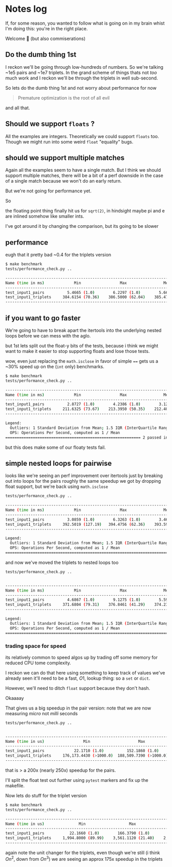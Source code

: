 # Notes log

If, for some reason, you wanted to follow what is going on in my brain whist I'm doing this:
you're in the right place.

Welcome :wave: (but also commiserations)

## Do the dumb thing 1st

I reckon we'll be going through low-hundreds of numbers.
So we're talking ~1e5 pairs and ~1e7 triplets.
In the grand scheme of things thats not _too_ much work
and I reckon we'll be through the triplets in well sub-second.

So lets do the dumb thing 1st and not worry about performance
for now

> Premature optimization is the root of all evil

and all that.

## Should we support `floats` ?

All the examples are integers. Theoretically we could support `floats` too.
Though we might run into some weird `float` "equality" bugs.

## should we support multiple matches

Again all the examples seem to have a single match.
But I think we should support multiple matches,
there will be a bit of a perf downside in the case of a
single match because we won't do an early return.

But we're not going for performance yet.

So

the floating point thing finally hit us for `sqrt(2)`, in hindsight
maybe pi and e are inlined somehow like smaller ints.

I've got around it by changing the comparison, but its going to
be slower

## performance

eugh that it pretty bad ~0.4 for the triplets version

```sh
$ make benchmark
tests/performance_check.py ..                                                                                                                                [100%]

------------------------------------------------------------------------------------- benchmark: 2 tests ------------------------------------------------------------------------------------
Name (time in ms)             Min                 Max                Mean            StdDev              Median               IQR            Outliers       OPS            Rounds  Iterations
---------------------------------------------------------------------------------------------------------------------------------------------------------------------------------------------
test_input1_pairs          5.4665 (1.0)        6.2297 (1.0)        5.6687 (1.0)      0.1018 (1.0)        5.6575 (1.0)      0.1289 (1.0)          47;3  176.4077 (1.0)         172           1
test_input1_triplets     384.6154 (70.36)    386.5000 (62.04)    385.4776 (68.00)    0.8287 (8.14)     385.4333 (68.13)    1.5047 (11.67)         2;0    2.5942 (0.01)          5           1
---------------------------------------------------------------------------------------------------------------------------------------------------------------------------------------------
```

## if you want to go faster

We're going to have to break apart the itertools into the underlying nested loops
before we can mess with the aglo.

but 1st lets split out the float-y bits of the tests, because i think we might want to
make it easier to stop supporting floats and lose those tests.

wow, even just replacing the `math.isclose` in favor of simple `==`
gets us a ~30% speed up on the (`int` only) benchmarks.

```sh
$ make benchmark
tests/performance_check.py ..                                                                                                      [100%]

------------------------------------------------------------------------------------- benchmark: 2 tests ------------------------------------------------------------------------------------
Name (time in ms)             Min                 Max                Mean            StdDev              Median               IQR            Outliers       OPS            Rounds  Iterations
---------------------------------------------------------------------------------------------------------------------------------------------------------------------------------------------
test_input1_pairs          2.8727 (1.0)        4.2386 (1.0)        3.1265 (1.0)      0.1638 (1.0)        3.1067 (1.0)      0.1888 (1.0)          78;9  319.8414 (1.0)         326           1
test_input1_triplets     211.6325 (73.67)    213.3950 (50.35)    212.4042 (67.94)    0.6555 (4.00)     212.2717 (68.33)    0.8081 (4.28)          2;0    4.7080 (0.01)          5           1
---------------------------------------------------------------------------------------------------------------------------------------------------------------------------------------------

Legend:
  Outliers: 1 Standard Deviation from Mean; 1.5 IQR (InterQuartile Range) from 1st Quartile and 3rd Quartile.
  OPS: Operations Per Second, computed as 1 / Mean
=========================================================== 2 passed in 3.59s ============================================================
```

but this does make some of our floaty tests fail.

## simple nested loops for pairwise

looks like we're seeing an perf improvement over itertools just by breaking out into loops for the pairs
roughly the same speedup we got by dropping float support, but we're back using `math.isclose`

```sh
tests/performance_check.py ..                                                                                                                                                     [100%]

------------------------------------------------------------------------------------- benchmark: 2 tests ------------------------------------------------------------------------------------
Name (time in ms)             Min                 Max                Mean            StdDev              Median               IQR            Outliers       OPS            Rounds  Iterations
---------------------------------------------------------------------------------------------------------------------------------------------------------------------------------------------
test_input1_pairs          3.0859 (1.0)        6.3263 (1.0)        3.4614 (1.0)      0.2696 (1.0)        3.4232 (1.0)      0.2591 (1.0)          44;6  288.8998 (1.0)         298           1
test_input1_triplets     392.5019 (127.19)   394.4756 (62.36)    393.5971 (113.71)   0.8023 (2.98)     393.7625 (115.03)   1.2974 (5.01)          2;0    2.5407 (0.01)          5           1
---------------------------------------------------------------------------------------------------------------------------------------------------------------------------------------------

Legend:
  Outliers: 1 Standard Deviation from Mean; 1.5 IQR (InterQuartile Range) from 1st Quartile and 3rd Quartile.
  OPS: Operations Per Second, computed as 1 / Mean
=================================================================================== 2 passed in 4.87s ===================================================================================
```

and now we've moved the triplets to nested loops too

```sh
tests/performance_check.py ..                                                                                                                                                                                              [100%]


------------------------------------------------------------------------------------- benchmark: 2 tests ------------------------------------------------------------------------------------
Name (time in ms)             Min                 Max                Mean            StdDev              Median               IQR            Outliers       OPS            Rounds  Iterations
---------------------------------------------------------------------------------------------------------------------------------------------------------------------------------------------
test_input1_pairs          4.6867 (1.0)        9.1275 (1.0)        5.5921 (1.0)      0.8257 (1.0)        5.3198 (1.0)      0.8444 (1.0)         23;12  178.8246 (1.0)         193           1
test_input1_triplets     371.6804 (79.31)    376.8461 (41.29)    374.2332 (66.92)    2.3729 (2.87)     373.5280 (70.21)    4.3788 (5.19)          3;0    2.6721 (0.01)          5           1
---------------------------------------------------------------------------------------------------------------------------------------------------------------------------------------------

Legend:
  Outliers: 1 Standard Deviation from Mean; 1.5 IQR (InterQuartile Range) from 1st Quartile and 3rd Quartile.
  OPS: Operations Per Second, computed as 1 / Mean
======================================================================================================= 2 passed in 4.81s ========================================================================================================
```

### trading space for speed

its relatively common to speed algos up by trading off some memory
for reduced CPU tome complexity.

I reckon we can do that here using something to keep track of values we've already seen
it'll need to be a fast, $O{1}$, lookup thing: so a `set` or `dict`.

However, we'll need to ditch `float` support because they don't hash.

Okaaaay

That gives us a big speedup in the pair version: note that we are now measuring _micro_ not _milli_ seconds

```sh
tests/performance_check.py ..                                                                                                                             [100%]


-------------------------------------------------------------------------------------------------- benchmark: 2 tests --------------------------------------------------------------------------------------------------
Name (time in us)                 Min                     Max                    Mean                StdDev                  Median                   IQR            Outliers          OPS            Rounds  Iterations
------------------------------------------------------------------------------------------------------------------------------------------------------------------------------------------------------------------------
test_input1_pairs             22.1710 (1.0)          152.1860 (1.0)           23.5753 (1.0)          5.5831 (1.0)           22.8580 (1.0)          0.4057 (1.0)       114;461  42,417.2354 (1.0)        7671           1
test_input1_triplets     176,173.4430 (>1000.0)  188,509.7390 (>1000.0)  184,815.9523 (>1000.0)  4,741.3658 (849.24)   186,896.7185 (>1000.0)  5,253.1090 (>1000.0)       1;0       5.4108 (0.00)          6           1
------------------------------------------------------------------------------------------------------------------------------------------------------------------------------------------------------------------------
```

that is > a 200x (nearly 250x) speedup for the pairs.


I'll split the float test out further using `pytest` markers and fix up the makefile.

Now lets do stuff for the triplet version


```sh
$ make benchmark
tests/performance_check.py ..                                                                                                                             [100%]

-------------------------------------------------------------------------------------------- benchmark: 2 tests --------------------------------------------------------------------------------------------
Name (time in us)               Min                   Max                  Mean              StdDev                Median                 IQR            Outliers          OPS            Rounds  Iterations
------------------------------------------------------------------------------------------------------------------------------------------------------------------------------------------------------------
test_input1_pairs           22.1660 (1.0)        166.3790 (1.0)         23.6089 (1.0)        5.0170 (1.0)         23.0000 (1.0)        0.5123 (1.0)        87;521  42,356.8183 (1.0)        7677           1
test_input1_triplets     1,994.8000 (89.99)    3,561.1120 (21.40)    2,152.1272 (91.16)    204.1428 (40.69)    2,033.1040 (88.40)    299.1878 (584.07)       41;4     464.6565 (0.01)        341           1
------------------------------------------------------------------------------------------------------------------------------------------------------------------------------------------------------------
```

again note the unit changer for the triplets,
even though we're still (i think $O{n^2}$, down from $O{n^3}$)
we are seeing an approx 175x speedup in the triplets
